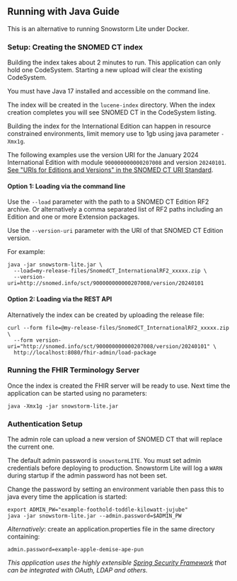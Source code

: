 ## Running with Java Guide
This is an alternative to running Snowstorm Lite under Docker.

### Setup: Creating the SNOMED CT index
Building the index takes about 2 minutes to run. This application can only hold one CodeSystem. Starting a new upload will clear the existing CodeSystem.

You must have Java 17 installed and accessible on the command line.

The index will be created in the `lucene-index` directory. When the index creation completes you will see SNOMED CT in the CodeSystem listing.

Building the index for the International Edition can happen in resource constrained environments, limit memory use to 1gb using java parameter `-Xmx1g`.

The following examples use the version URI for the January 2024 International Edition with module `900000000000207008` and version `20240101`.
[See "URIs for Editions and Versions" in the SNOMED CT URI Standard](http://snomed.org/uri).

#### Option 1: Loading via the command line
Use the `--load` parameter with the path to a SNOMED CT Edition RF2 archive. 
Or alternatively a comma separated list of RF2 paths including an Edition and one or more Extension packages.

Use the `--version-uri` parameter with the URI of that SNOMED CT Edition version.

For example:
```
java -jar snowstorm-lite.jar \
  --load=my-release-files/SnomedCT_InternationalRF2_xxxxx.zip \
  --version-uri=http://snomed.info/sct/900000000000207008/version/20240101
```

#### Option 2: Loading via the REST API
Alternatively the index can be created by uploading the release file:
```
curl --form file=@my-release-files/SnomedCT_InternationalRF2_xxxxx.zip \
  --form version-uri="http://snomed.info/sct/900000000000207008/version/20240101" \
  http://localhost:8080/fhir-admin/load-package
```

### Running the FHIR Terminology Server
Once the index is created the FHIR server will be ready to use. Next time the application can be started using no parameters:
```
java -Xmx1g -jar snowstorm-lite.jar
```

### Authentication Setup
The admin role can upload a new version of SNOMED CT that will replace the current one.

The default admin password is `snowstormLITE`. You must set admin credentials before deploying to production.
Snowstorm Lite will log a `WARN` during startup if the admin password has not been set.

Change the password by setting an environment variable then pass this to java every time the application is started:
```
export ADMIN_PW="example-foothold-toddle-kilowatt-jujube"
java -jar snowstorm-lite.jar --admin.password=$ADMIN_PW
```

_Alternatively_: create an application.properties file in the same directory containing:
```
admin.password=example-apple-demise-ape-pun
```

_This application uses the highly extensible [Spring Security Framework](https://spring.io/projects/spring-security) that can be integrated with OAuth, LDAP and others._ 
